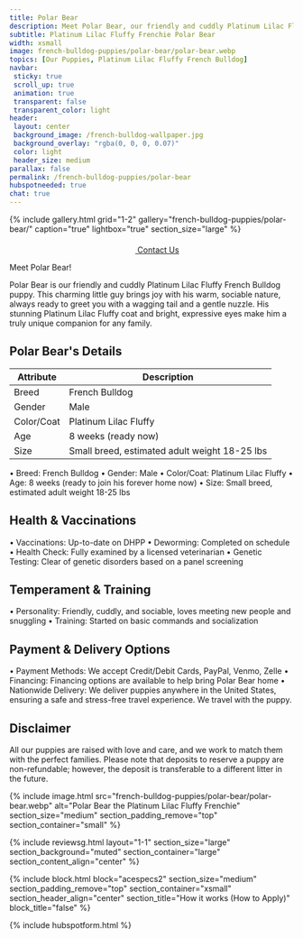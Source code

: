 ```yaml
---
title: Polar Bear
description: Meet Polar Bear, our friendly and cuddly Platinum Lilac Fluffy French Bulldog puppy.
subtitle: Platinum Lilac Fluffy Frenchie Polar Bear
width: xsmall
image: french-bulldog-puppies/polar-bear/polar-bear.webp
topics: [Our Puppies, Platinum Lilac Fluffy French Bulldog]
navbar:
 sticky: true
 scroll_up: true
 animation: true
 transparent: false
 transparent_color: light
header:
 layout: center
 background_image: /french-bulldog-wallpaper.jpg
 background_overlay: "rgba(0, 0, 0, 0.07)"
 color: light
 header_size: medium
parallax: false
permalink: /french-bulldog-puppies/polar-bear
hubspotneeded: true
chat: true
---
```


{% include gallery.html
grid="1-2"
gallery="french-bulldog-puppies/polar-bear/"
caption="true"
lightbox="true"
section_size="large"
%}

<center><a class="uk-button uk-button-danger uk-border-pill uk-button-xlarge my-border-rounded" href="tel:212-739-0182">
    <span data-uk-icon="phone" class="uk-icon">
        <svg width="20" height="20" viewBox="0 0 20 20" xmlns="http://www.w3.org/2000/svg"></svg>
    </span>
    Contact Us
</a>
</center>

Meet Polar Bear!

Polar Bear is our friendly and cuddly Platinum Lilac Fluffy French Bulldog puppy. This charming little guy brings joy with his warm, sociable nature, always ready to greet you with a wagging tail and a gentle nuzzle. His stunning Platinum Lilac Fluffy coat and bright, expressive eyes make him a truly unique companion for any family.

## Polar Bear's Details

| Attribute       | Description                |
| --------------- | -------------------------- |
| Breed           | French Bulldog             |
| Gender          | Male                       |
| Color/Coat      | Platinum Lilac Fluffy      |
| Age             | 8 weeks (ready now)        |
| Size            | Small breed, estimated adult weight 18-25 lbs |

  • Breed: French Bulldog
  • Gender: Male
  • Color/Coat: Platinum Lilac Fluffy
  • Age: 8 weeks (ready to join his forever home now)
  • Size: Small breed, estimated adult weight 18-25 lbs

## Health & Vaccinations

  • Vaccinations: Up-to-date on DHPP
  • Deworming: Completed on schedule
  • Health Check: Fully examined by a licensed veterinarian
  • Genetic Testing: Clear of genetic disorders based on a panel screening

## Temperament & Training

  • Personality: Friendly, cuddly, and sociable, loves meeting new people and snuggling
  • Training: Started on basic commands and socialization

## Payment & Delivery Options

  • Payment Methods: We accept Credit/Debit Cards, PayPal, Venmo, Zelle
  • Financing: Financing options are available to help bring Polar Bear home
  • Nationwide Delivery: We deliver puppies anywhere in the United States, ensuring a safe and stress-free travel experience. We travel with the puppy.

## Disclaimer

All our puppies are raised with love and care, and we work to match them with the perfect families. Please note that deposits to reserve a puppy are non-refundable; however, the deposit is transferable to a different litter in the future.

{% include image.html
src="french-bulldog-puppies/polar-bear/polar-bear.webp"
alt="Polar Bear the Platinum Lilac Fluffy Frenchie"
section_size="medium"
section_padding_remove="top"
section_container="small"
%}

{% include reviewsg.html
layout="1-1"
section_size="large"
section_background="muted"
section_container="large"
section_content_align="center"
%}

{% include block.html
block="acespecs2"
section_size="medium"
section_padding_remove="top"
section_container="xsmall"
section_header_align="center"
section_title="How it works (How to Apply)"
block_title="false"
%}

{% include hubspotform.html %}
